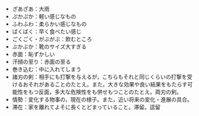 - ざあざあ：大雨
- ぷかぷか：軽い感じなもの
- ふわふわ：柔らかい感じなもの
- ばくばく：早く食べたい感じ
- ごくごく・がぶがぶ：飲むところ
- ぶかぶか：靴のサイズ大すぎる
- 赤面：恥ずかしい
- 汗顔の至り：赤面の至る
- 巻き込む：中に入れてしまう
- 諸刃の剣：相手にも打撃を与えるが，こちらもそれと同じくらいの打撃を受けるおそれがあることのたとえ。また，大きな効果や良い結果をもたらす可能性をもつ反面，多大な危険性をも併せもつことのたとえ。両刃の剣。
- 情勢：変化する物事の，現在の様子。また，近い将来の変化・進展の具合。
- 滞在：家を離れてよそに長くとどまっていること。滞留。逗留